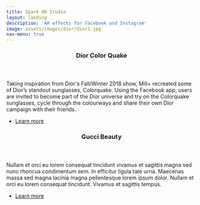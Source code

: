 ```yaml
---
title: Spark AR Studio
layout: landing
description: 'AR effects for Facebook and Instagram'
image: assets/images/dior/dior1.jpg
nav-menu: true
---
```


<!-- Main -->
<div id="main">


<!-- Two -->
<section id="two" class="spotlights">
	<section>
		<a href="{% post_url 2019-4-29-dior %}" class="image" style="background: url('assets/images/dior/dior1.jpg') no-repeat center center; background-size: cover">
		</a>
		<div class="content">
			<div class="inner">
				<header class="major">
					<h3>Dior Color Quake</h3>
				</header>
				<p>
				Taking inspiration from Dior's Fall/Winter 2018 show, Mill+ recreated some of Dior’s standout sunglasses, Colorquake. Using the Facebook app, users are invited to become part of the Dior universe and try on the Colorquake sunglasses, cycle through the colourways and share their own Dior campaign with their friends.</p>
				<ul class="actions">
					<li><a href="{% post_url 2019-4-29-dior %}" class="button">Learn more</a></li>
				</ul>
			</div>
		</div>
	</section>
	<section>
		<a href="{% post_url 2019-5-01-gucci %}" class="image" style="background: url('assets/images/gucci/gucci_1.png') no-repeat center center; background-size: cover">
		</a>
		<div class="content">
			<div class="inner">
				<header class="major">
					<h3>Gucci Beauty</h3>
				</header>
				<p>Nullam et orci eu lorem consequat tincidunt vivamus et sagittis magna sed nunc rhoncus condimentum sem. In efficitur ligula tate urna. Maecenas massa sed magna lacinia magna pellentesque lorem ipsum dolor. Nullam et orci eu lorem consequat tincidunt. Vivamus et sagittis tempus.</p>
				<ul class="actions">
					<li><a href="{% post_url 2019-5-1-gucci %}" class="button">Learn more</a></li>
				</ul>
			</div>
		</div>
	</section>
	<!--<section>
		<a href="generic.html" class="image">
			<img src="assets/images/pic10.jpg" alt="" data-position="25% 25%" />
		</a>
		<div class="content">
			<div class="inner">
				<header class="major">
					<h3>Sed nunc ligula</h3>
				</header>
				<p>Nullam et orci eu lorem consequat tincidunt vivamus et sagittis magna sed nunc rhoncus condimentum sem. In efficitur ligula tate urna. Maecenas massa sed magna lacinia magna pellentesque lorem ipsum dolor. Nullam et orci eu lorem consequat tincidunt. Vivamus et sagittis tempus.</p>
				<ul class="actions">
					<li><a href="generic.html" class="button">Learn more</a></li>
				</ul>
			</div>
		</div>
	</section> -->
</section>

<!-- Three -->
<!-- <section id="three">
	<div class="inner">
		<header class="major">
			<h2>Massa libero</h2>
		</header>
		<p>Nullam et orci eu lorem consequat tincidunt vivamus et sagittis libero. Mauris aliquet magna magna sed nunc rhoncus pharetra. Pellentesque condimentum sem. In efficitur ligula tate urna. Maecenas laoreet massa vel lacinia pellentesque lorem ipsum dolor. Nullam et orci eu lorem consequat tincidunt. Vivamus et sagittis libero. Mauris aliquet magna magna sed nunc rhoncus amet pharetra et feugiat tempus.</p>
		<ul class="actions">
			<li><a href="generic.html" class="button next">Get Started</a></li>
		</ul>
	</div>
</section> -->

</div>
